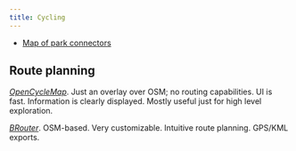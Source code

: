 ```yaml
---
title: Cycling
---
```

- [Map of park connectors](https://www.google.com/maps/d/u/0/viewer?msa=0&dg=feature&mid=1wpVo946QUwM2HM4MvNmvr2UdYG0&ll=1.4152748545020726%2C103.8337928146973&z=13)

## Route planning

*[OpenCycleMap](https://www.opencyclemap.org/)*. Just an overlay over OSM; no routing capabilities. UI is fast. Information is clearly displayed. Mostly useful just for high level exploration.

*[BRouter](https://brouter.de/brouter-web/)*. OSM-based. Very customizable. Intuitive route planning. GPS/KML exports.